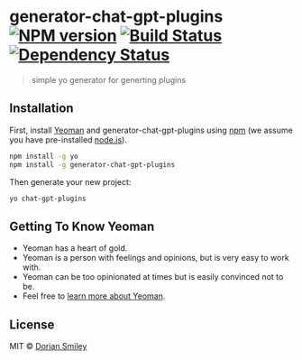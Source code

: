 # generator-chat-gpt-plugins [![NPM version][npm-image]][npm-url] [![Build Status][travis-image]][travis-url] [![Dependency Status][daviddm-image]][daviddm-url]

> simple yo generator for generting plugins

## Installation

First, install [Yeoman](http://yeoman.io) and generator-chat-gpt-plugins using [npm](https://www.npmjs.com/) (we assume you have pre-installed [node.js](https://nodejs.org/)).

```bash
npm install -g yo
npm install -g generator-chat-gpt-plugins
```

Then generate your new project:

```bash
yo chat-gpt-plugins
```

## Getting To Know Yeoman

- Yeoman has a heart of gold.
- Yeoman is a person with feelings and opinions, but is very easy to work with.
- Yeoman can be too opinionated at times but is easily convinced not to be.
- Feel free to [learn more about Yeoman](http://yeoman.io/).

## License

MIT © [Dorian Smiley](https://github.com/doriansmiley/openai-nodejs-cli)

[npm-image]: https://badge.fury.io/js/generator-chat-gpt-plugins.svg
[npm-url]: https://npmjs.org/package/generator-chat-gpt-plugins
[travis-image]: https://travis-ci.com/doriansmiley/generator-chat-gpt-plugins.svg?branch=master
[travis-url]: https://travis-ci.com/doriansmiley/generator-chat-gpt-plugins
[daviddm-image]: https://david-dm.org/doriansmiley/generator-chat-gpt-plugins.svg?theme=shields.io
[daviddm-url]: https://david-dm.org/doriansmiley/generator-chat-gpt-plugins
